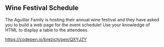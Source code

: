 ## Wine Festival Schedule

The Aguillar Family is hosting their annual wine festival and they have asked you to build a web page for the event schedule! Use your knowledge of HTML to display a table to the attendees.

https://codepen.io/brezich/pen/QXYJZY

